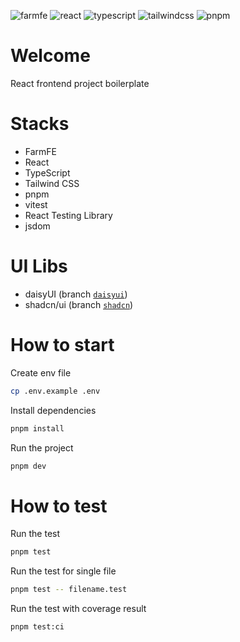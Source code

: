 ![farmfe](https://img.shields.io/badge/farmfe.org-purple?link=https%3A%2F%2Fwww.farmfe.org)
![react](https://img.shields.io/badge/React-20232A?logo=react&logoColor=61DAFB)
![typescript](https://img.shields.io/badge/TypeScript-007ACC?logo=typescript&logoColor=white)
![tailwindcss](https://img.shields.io/badge/Tailwind_CSS-38B2AC?logo=tailwind-css&logoColor=white)
![pnpm](https://img.shields.io/badge/pnpm-yellow?logo=pnpm&logoColor=white)

# Welcome

React frontend project boilerplate

# Stacks

- FarmFE
- React
- TypeScript
- Tailwind CSS
- pnpm
- vitest
- React Testing Library
- jsdom

# UI Libs

- daisyUI (branch [`daisyui`](https://github.com/swrdna/bofeiler-react/tree/daisyui))
- shadcn/ui (branch [`shadcn`](https://github.com/swrdna/bofeiler-react/tree/shadcn))

# How to start

Create env file

```bash
cp .env.example .env
```

Install dependencies

```bash
pnpm install
```

Run the project

```bash
pnpm dev
```

# How to test

Run the test

```bash
pnpm test
```

Run the test for single file

```bash
pnpm test -- filename.test
```

Run the test with coverage result

```bash
pnpm test:ci
```
